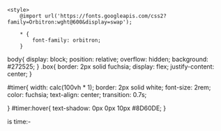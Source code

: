 <!DOCTYPE html>
<html lang="en">
<head>
    <meta charset="UTF-8">
    <meta http-equiv="X-UA-Compatible" content="IE=edge">
    <meta name="viewport" content="width=device-width, initial-scale=1.0">
    <title>Digital Clock</title>



    <style>
        @import url('https://fonts.googleapis.com/css2?family=Orbitron:wght@600&display=swap');

        * {
            font-family: orbitron;
        }
body{
    display: block;
    position: relative;
    overflow: hidden;
    background: #272525;
}
.box{
    border: 2px solid fuchsia;
    display: flex;
    justify-content: center;
}

#timer{
    width: calc(100vh * 1);
    border: 2px solid white;
    font-size: 2rem;
    color: fuchsia;
    text-align: center;
    transition: 0.7s;

}
#timer:hover{
    text-shadow: 0px 0px 10px #8D60DE;
}
    </style>


</head>
<body>
    <div class="box">
    <div id="timer">is time:-</div>
</div>
</body>

<script>

setInterval(() => {


let t = new Date();
let h = t.getHours();
let m = t.getMinutes();
let s = t.getSeconds();
let session = "AM"



h = (h < 10) ? "0" + h : h;
m = (m < 10) ? "0" + m : m;
s = (s < 10) ? "0" + s : s;


if (h > 12) {
   h = h-12;
   session = "PM"
   
  }
  let fullTime = `Time is : ${h}:${m}:${s} ${session}`

document.getElementById("timer").innerHTML = fullTime; 
}, 1000);





</script>


</html>
